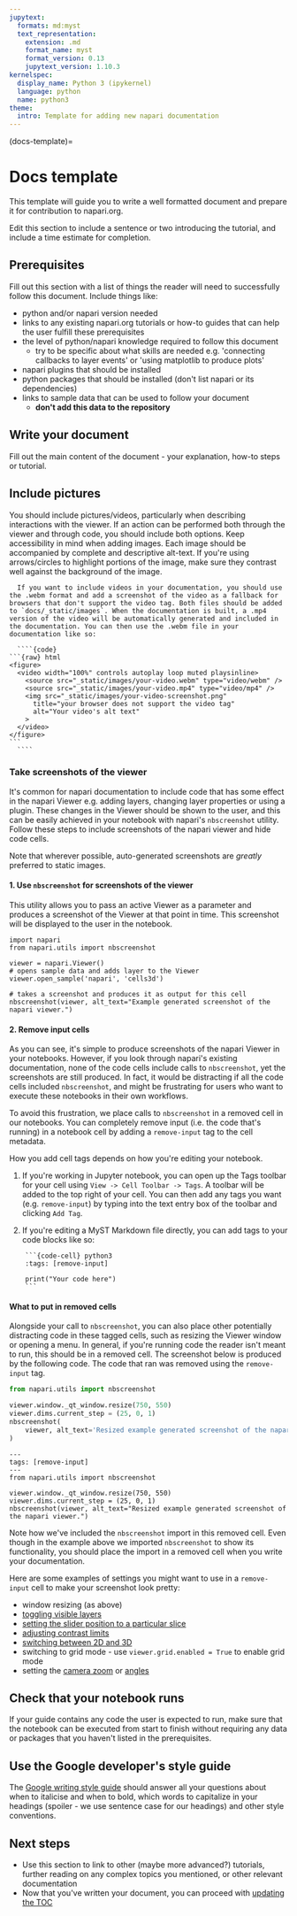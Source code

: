 ```yaml
---
jupytext:
  formats: md:myst
  text_representation:
    extension: .md
    format_name: myst
    format_version: 0.13
    jupytext_version: 1.10.3
kernelspec:
  display_name: Python 3 (ipykernel)
  language: python
  name: python3
theme:
  intro: Template for adding new napari documentation
---
```


(docs-template)=

# Docs template

This template will guide you to write a well formatted document and prepare it for contribution to napari.org.

Edit this section to include a sentence or two introducing the tutorial, and include a time estimate for completion.

## Prerequisites

Fill out this section with a list of things the reader will need to successfully follow this document.
Include things like:

- python and/or napari version needed
- links to any existing napari.org tutorials or how-to guides that can help the user fulfill these prerequisites
- the level of python/napari knowledge required to follow this document
  - try to be specific about what skills are needed e.g.
    'connecting callbacks to layer events' or 'using matplotlib to produce plots'
- napari plugins that should be installed
- python packages that should be installed (don't list napari or its dependencies)
- links to sample data that can be used to follow your document
  - **don't add this data to the repository**

## Write your document

Fill out the main content of the document - your explanation, how-to steps or tutorial.

## Include pictures

You should include pictures/videos, particularly when describing interactions with the viewer. If an action can be performed both through the viewer and through code, you should include both options. Keep accessibility in mind when adding images. Each image should be
accompanied by complete and descriptive alt-text. If you're using arrows/circles to highlight portions of the image, make sure
they contrast well against the background of the image.

`````{important} Adding videos
  If you want to include videos in your documentation, you should use the .webm format and add a screenshot of the video as a fallback for browsers that don't support the video tag. Both files should be added to `docs/_static/images`. When the documentation is built, a .mp4 version of the video will be automatically generated and included in the documentation. You can then use the .webm file in your documentation like so:

  ````{code}
```{raw} html
<figure>
  <video width="100%" controls autoplay loop muted playsinline>
    <source src="_static/images/your-video.webm" type="video/webm" />
    <source src="_static/images/your-video.mp4" type="video/mp4" />
    <img src="_static/images/your-video-screenshot.png"
      title="your browser does not support the video tag"
      alt="Your video's alt text"
    >
  </video>
</figure>
```
  ````
`````

### Take screenshots of the viewer

It's common for napari documentation to include code that has some effect in the napari Viewer e.g. adding layers,
changing layer properties or using a plugin. These changes in the Viewer should be shown to the user, and this can
be easily achieved in your notebook with napari's `nbscreenshot` utility. Follow these steps to include screenshots of the napari viewer and hide code cells.

Note that wherever possible, auto-generated screenshots are *greatly* preferred to static images.

#### 1. Use `nbscreenshot` for screenshots of the viewer

This utility allows you to pass an active Viewer as a parameter and produces a screenshot of the Viewer at that
point in time. This screenshot will be displayed to the user in the notebook.

```{code-cell} ipython3
import napari
from napari.utils import nbscreenshot

viewer = napari.Viewer()
# opens sample data and adds layer to the Viewer
viewer.open_sample('napari', 'cells3d')

# takes a screenshot and produces it as output for this cell
nbscreenshot(viewer, alt_text="Example generated screenshot of the napari viewer.")
```

#### 2. Remove input cells

As you can see, it's simple to produce screenshots of the napari Viewer in your notebooks. However, if you look through napari's
existing documentation, none of the code cells include calls to `nbscreenshot`, yet the screenshots are still produced. In fact,
it would be distracting if all the code cells included `nbscreenshot`, and might be frustrating for users who
want to execute these notebooks in their own workflows.

To avoid this frustration, we place calls to `nbscreenshot` in a removed cell in our notebooks.
You can completely remove input (i.e. the code that's running) in a notebook cell by adding a `remove-input` tag to the cell metadata.

How you add cell tags depends on how you're editing your notebook.

1. If you're working in Jupyter notebook,
   you can open up the Tags toolbar for your cell using `View -> Cell Toolbar -> Tags`. A toolbar
   will be added to the top right of your cell. You can then add any tags you want
   (e.g. `remove-input`) by typing into the text entry box of the toolbar and clicking `Add Tag`.

1. If you're editing a MyST Markdown file directly, you can add tags to your code blocks like so:

````
    ```{code-cell} python3
    :tags: [remove-input]

    print("Your code here")
    ```
````

#### What to put in removed cells

Alongside your call to `nbscreenshot`, you can also place other potentially distracting code in these tagged cells,
such as resizing the Viewer window or opening a menu. In general, if you're running code the reader isn't meant to run,
this should be in a removed cell.
The screenshot below is produced by the following code. The code that ran was removed using the `remove-input` tag.

```python
from napari.utils import nbscreenshot

viewer.window._qt_window.resize(750, 550)
viewer.dims.current_step = (25, 0, 1)
nbscreenshot(
    viewer, alt_text='Resized example generated screenshot of the napari viewer.'
)
```

```{code-cell} python3
---
tags: [remove-input]
---
from napari.utils import nbscreenshot

viewer.window._qt_window.resize(750, 550)
viewer.dims.current_step = (25, 0, 1)
nbscreenshot(viewer, alt_text="Resized example generated screenshot of the napari viewer.")
```

Note how we've included the `nbscreenshot` import in this removed cell. Even though in the
example above we imported `nbscreenshot` to show its functionality, you should place the
import in a removed cell when you write your documentation.

Here are some examples of settings you might want to use in a `remove-input` cell to make your screenshot look pretty:

- window resizing (as above)
- [toggling visible layers](napari.layers.Layer.visible)
- [setting the slider position to a particular slice](napari.components.Dims.current_step)
- [adjusting contrast limits](napari.layers.Image.contrast_limits)
- [switching between 2D and 3D](napari.components.Dims.ndisplay)
- switching to grid mode - use `viewer.grid.enabled = True` to enable grid mode
- setting the [camera zoom](napari.components.Camera.zoom) or [angles](napari.components.Camera.angles)

## Check that your notebook runs

If your guide contains any code the user is expected to run, make sure that the notebook can be executed from start to finish without requiring any data or packages that you haven't listed in the prerequisites.

## Use the Google developer's style guide

The [Google writing style guide](https://developers.google.com/style/) should answer all your questions about when to italicise and when to bold, which
words to capitalize in your headings (spoiler - we use sentence case for our headings) and other style conventions.

## Next steps

- Use this section to link to other (maybe more advanced?) tutorials, further reading on any complex topics you mentioned,
  or other relevant documentation
- Now that you've written your document, you can proceed with [updating the TOC](update-toc)

